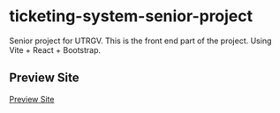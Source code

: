 # ticketing-system-senior-project

Senior project for UTRGV. This is the front end part of the project.
Using Vite + React + Bootstrap.

## Preview Site

[Preview Site](https://brandc7.github.io/ticketing-system-senior-project/)
